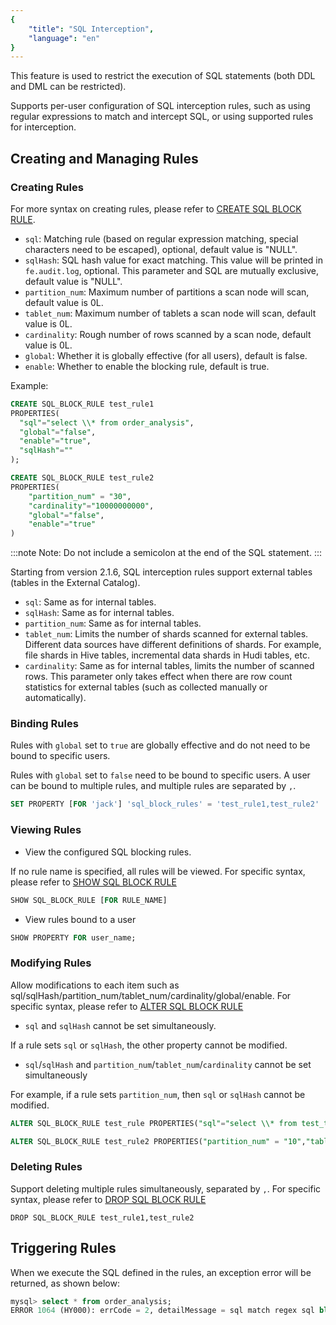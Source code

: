 ```yaml
---
{
    "title": "SQL Interception",
    "language": "en"
}
---
```


<!-- 
Licensed to the Apache Software Foundation (ASF) under one
or more contributor license agreements.  See the NOTICE file
distributed with this work for additional information
regarding copyright ownership.  The ASF licenses this file
to you under the Apache License, Version 2.0 (the
"License"); you may not use this file except in compliance
with the License.  You may obtain a copy of the License at

  http://www.apache.org/licenses/LICENSE-2.0

Unless required by applicable law or agreed to in writing,
software distributed under the License is distributed on an
"AS IS" BASIS, WITHOUT WARRANTIES OR CONDITIONS OF ANY
KIND, either express or implied.  See the License for the
specific language governing permissions and limitations
under the License.
-->

This feature is used to restrict the execution of SQL statements (both DDL and DML can be restricted).

Supports per-user configuration of SQL interception rules, such as using regular expressions to match and intercept SQL, or using supported rules for interception.

## Creating and Managing Rules

### Creating Rules

For more syntax on creating rules, please refer to [CREATE SQL BLOCK RULE](../../sql-manual/sql-statements/Data-Definition-Statements/Create/CREATE-SQL-BLOCK-RULE).

- `sql`: Matching rule (based on regular expression matching, special characters need to be escaped), optional, default value is "NULL".
- `sqlHash`: SQL hash value for exact matching. This value will be printed in `fe.audit.log`, optional. This parameter and SQL are mutually exclusive, default value is "NULL".
- `partition_num`: Maximum number of partitions a scan node will scan, default value is 0L.
- `tablet_num`: Maximum number of tablets a scan node will scan, default value is 0L.
- `cardinality`: Rough number of rows scanned by a scan node, default value is 0L.
- `global`: Whether it is globally effective (for all users), default is false.
- `enable`: Whether to enable the blocking rule, default is true.

Example:

```sql
CREATE SQL_BLOCK_RULE test_rule1 
PROPERTIES(
  "sql"="select \\* from order_analysis",
  "global"="false",
  "enable"="true",
  "sqlHash"=""
);

CREATE SQL_BLOCK_RULE test_rule2
PROPERTIES(
	"partition_num" = "30",
	"cardinality"="10000000000",
	"global"="false",
	"enable"="true"
)
```

:::note
Note: Do not include a semicolon at the end of the SQL statement.
:::

Starting from version 2.1.6, SQL interception rules support external tables (tables in the External Catalog).

- `sql`: Same as for internal tables.
- `sqlHash`: Same as for internal tables.
- `partition_num`: Same as for internal tables.
- `tablet_num`: Limits the number of shards scanned for external tables. Different data sources have different definitions of shards. For example, file shards in Hive tables, incremental data shards in Hudi tables, etc.
- `cardinality`: Same as for internal tables, limits the number of scanned rows. This parameter only takes effect when there are row count statistics for external tables (such as collected manually or automatically).

### Binding Rules

Rules with `global` set to `true` are globally effective and do not need to be bound to specific users.

Rules with `global` set to `false` need to be bound to specific users. A user can be bound to multiple rules, and multiple rules are separated by `,`.

```sql
SET PROPERTY [FOR 'jack'] 'sql_block_rules' = 'test_rule1,test_rule2'
```

### Viewing Rules

- View the configured SQL blocking rules.

If no rule name is specified, all rules will be viewed. For specific syntax, please refer to [SHOW SQL BLOCK RULE](../../sql-manual/sql-statements/Show-Statements/SHOW-SQL-BLOCK-RULE)

```sql
SHOW SQL_BLOCK_RULE [FOR RULE_NAME]
```

- View rules bound to a user

```sql
SHOW PROPERTY FOR user_name;
```

### Modifying Rules

Allow modifications to each item such as sql/sqlHash/partition_num/tablet_num/cardinality/global/enable. For specific syntax, please refer to [ALTER SQL BLOCK RULE](../../sql-manual/sql-statements/Data-Definition-Statements/Alter/ALTER-SQL-BLOCK-RULE)

- `sql` and `sqlHash` cannot be set simultaneously.

If a rule sets `sql` or `sqlHash`, the other property cannot be modified.

- `sql`/`sqlHash` and `partition_num`/`tablet_num`/`cardinality` cannot be set simultaneously

For example, if a rule sets `partition_num`, then `sql` or `sqlHash` cannot be modified.

```sql
ALTER SQL_BLOCK_RULE test_rule PROPERTIES("sql"="select \\* from test_table","enable"="true")
```

```sql
ALTER SQL_BLOCK_RULE test_rule2 PROPERTIES("partition_num" = "10","tablet_num"="300","enable"="true")
```

### Deleting Rules

Support deleting multiple rules simultaneously, separated by `,`. For specific syntax, please refer to [DROP SQL BLOCK RULE](../../sql-manual/sql-statements/Data-Definition-Statements/Drop/DROP-SQL-BLOCK-RULE)

```
DROP SQL_BLOCK_RULE test_rule1,test_rule2
```

## Triggering Rules

When we execute the SQL defined in the rules, an exception error will be returned, as shown below:

```sql
mysql> select * from order_analysis;
ERROR 1064 (HY000): errCode = 2, detailMessage = sql match regex sql block rule: order_analysis_rule
```
